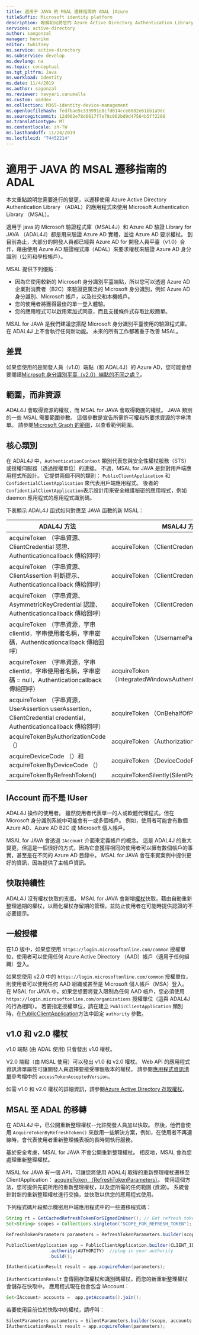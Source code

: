 ```yaml
---
title: 適用于 JAVA 的 MSAL 遷移指南的 ADAL |Azure
titleSuffix: Microsoft identity platform
description: 瞭解如何將您的 Azure Active Directory Authentication Library （ADAL） JAVA 應用程式遷移至 Microsoft 驗證程式庫（MSAL）。
services: active-directory
author: sangonzal
manager: henrikm
editor: twhitney
ms.service: active-directory
ms.subservice: develop
ms.devlang: na
ms.topic: conceptual
ms.tgt_pltfrm: Java
ms.workload: identity
ms.date: 11/4/2019
ms.author: sagonzal
ms.reviewer: navyari.canumalla
ms.custom: aaddev
ms.collection: M365-identity-device-management
ms.openlocfilehash: fedfbae5c333991e8cfd014cce6882e61bb1a9dc
ms.sourcegitcommit: 12d902e78d6617f7e78c062bd9d47564b5ff2208
ms.translationtype: MT
ms.contentlocale: zh-TW
ms.lasthandoff: 11/24/2019
ms.locfileid: "74452214"
---
```

# <a name="adal-to-msal-migration-guide-for-java"></a>適用于 JAVA 的 MSAL 遷移指南的 ADAL

本文重點說明您需要進行的變更，以遷移使用 Azure Active Directory Authentication Library （ADAL）的應用程式來使用 Microsoft Authentication Library （MSAL）。

適用于 java 的 Microsoft 驗證程式庫（MSAL4J）和 Azure AD 驗證 Library for JAVA （ADAL4J）都是用來驗證 Azure AD 實體，並從 Azure AD 要求權杖。 到目前為止，大部分的開發人員都已經與 Azure AD for 開發人員平臺（v1.0）合作，藉由使用 Azure AD 驗證程式庫（ADAL）來要求權杖來驗證 Azure AD 身分識別（公司和學校帳戶）。

MSAL 提供下列優點：

- 因為它使用較新的 Microsoft 身分識別平臺端點，所以您可以透過 Azure AD 企業對消費者（B2C）來驗證更廣泛的 Microsoft 身分識別，例如 Azure AD 身分識別、Microsoft 帳戶，以及社交和本機帳戶。
- 您的使用者將獲得最佳的單一登入體驗。
- 您的應用程式可以啟用累加式同意，而且支援條件式存取比較簡單。

MSAL for JAVA 是我們建議您搭配 Microsoft 身分識別平臺使用的驗證程式庫。 在 ADAL4J 上不會執行任何新功能。 未來的所有工作都著重于改善 MSAL。

## <a name="differences"></a>差異

如果您使用的是開發人員（v1.0）端點（和 ADAL4J）的 Azure AD，您可能會想要閱讀[Microsoft 身分識別平臺（v2.0）端點的不同之處？](https://docs.microsoft.com/azure/active-directory/develop/azure-ad-endpoint-comparison)。

## <a name="scopes-not-resources"></a>範圍，而非資源

ADAL4J 會取得資源的權杖，而 MSAL for JAVA 會取得範圍的權杖。 JAVA 類別的一些 MSAL 需要範圍參數。 這個參數是宣告所需許可權和所要求資源的字串清單。 請參閱[Microsoft Graph 的範圍](https://docs.microsoft.com/graph/permissions-reference)，以查看範例範圍。

## <a name="core-classes"></a>核心類別

在 ADAL4J 中，`AuthenticationContext` 類別代表您與安全性權杖服務（STS）或授權伺服器（透過授權單位）的連接。 不過，MSAL for JAVA 是針對用戶端應用程式所設計。 它提供兩個不同的類別： `PublicClientApplication` 和 `ConfidentialClientApplication` 來代表用戶端應用程式。  後者的 `ConfidentialClientApplication`表示設計用來安全維護秘密的應用程式，例如 daemon 應用程式的應用程式識別碼。

下表顯示 ADAL4J 函式如何對應至 JAVA 函數的新 MSAL：

| ADAL4J 方法| MSAL4J 方法|
|------|-------|
|acquireToken （字串資源、ClientCredential 認證、Authenticationcallback 傳給回呼） | acquireToken （ClientCredentialParameters）|
|acquireToken （字串資源、ClientAssertion 判斷提示、Authenticationcallback 傳給回呼）|acquireToken （ClientCredentialParameters）|
|acquireToken （字串資源、AsymmetricKeyCredential 認證、Authenticationcallback 傳給回呼）|acquireToken （ClientCredentialParameters）|
|acquireToken （字串資源，字串 clientId，字串使用者名稱，字串密碼，Authenticationcallback 傳給回呼）| acquireToken （UsernamePasswordParameters）|
|acquireToken （字串資源，字串 clientId，字串使用者名稱，字串密碼 = null，Authenticationcallback 傳給回呼）|acquireToken （IntegratedWindowsAuthenticationParameters）|
|acquireToken （字串資源，UserAssertion userAssertion，ClientCredential credential，Authenticationcallback 傳給回呼）| acquireToken （OnBehalfOfParameters）|
|acquireTokenByAuthorizationCode （） | acquireToken （AuthorizationCodeParameters） |
| acquireDeviceCode （）和 acquireTokenByDeviceCode （）| acquireToken （DeviceCodeParameters）|
|acquireTokenByRefreshToken()| acquireTokenSilently(SilentParameters)|

## <a name="iaccount-instead-of-iuser"></a>IAccount 而不是 IUser

ADAL4J 操作的使用者。 雖然使用者代表單一的人或軟體代理程式，但在 Microsoft 身分識別系統中可能會有一或多個帳戶。 例如，使用者可能會有數個 Azure AD、Azure AD B2C 或 Microsoft 個人帳戶。

MSAL for JAVA 會透過 `IAccount` 介面來定義帳戶的概念。 這是 ADAL4J 的重大變更，但這是一個很好的方式，因為它會獲得相同的使用者可以擁有數個帳戶的事實，甚至是在不同的 Azure AD 目錄中。 MSAL for JAVA 會在來賓案例中提供更好的資訊，因為提供了主帳戶資訊。

## <a name="cache-persistence"></a>快取持續性

ADAL4J 沒有權杖快取的支援。
MSAL for JAVA 會新增[權杖](msal-acquire-cache-tokens.md)快取，藉由自動重新整理過期的權杖，以簡化權杖存留期的管理，並防止使用者在可能時提供認證的不必要提示。

## <a name="common-authority"></a>一般授權

在1.0 版中，如果您使用 `https://login.microsoftonline.com/common` 授權單位，使用者可以使用任何 Azure Active Directory （AAD）帳戶（適用于任何組織）登入。

如果您使用 v2.0 中的 `https://login.microsoftonline.com/common` 授權單位，則使用者可以使用任何 AAD 組織或甚至是 Microsoft 個人帳戶（MSA）登入。 在 MSAL for JAVA 中，如果您想要將登入限制為任何 AAD 帳戶，您必須使用 `https://login.microsoftonline.com/organizations` 授權單位（這與 ADAL4J 的行為相同）。 若要指定授權單位，請在建立 `PublicClientApplication` 類別時，在[PublicClientApplication](https://javadoc.io/doc/com.microsoft.azure/msal4j/1.0.0/com/microsoft/aad/msal4j/PublicClientApplication.Builder.html)方法中設定 `authority` 參數。

## <a name="v10-and-v20-tokens"></a>v1.0 和 v2.0 權杖

v1.0 端點 (由 ADAL 使用) 只會發出 v1.0 權杖。

V2.0 端點（由 MSAL 使用）可以發出 v1.0 和 v2.0 權杖。 Web API 的應用程式資訊清單屬性可讓開發人員選擇要接受哪個版本的權杖。 請參閱[應用程式資訊清單](https://docs.microsoft.com/azure/active-directory/develop/reference-app-manifest)參考檔中的 `accessTokenAcceptedVersion`。

如需 v1.0 和 v2.0 權杖的詳細資訊，請參閱[Azure Active Directory 存取權杖](https://docs.microsoft.com/azure/active-directory/develop/access-tokens)。

## <a name="adal-to-msal-migration"></a>MSAL 至 ADAL 的移轉

在 ADAL4J 中，已公開重新整理權杖--允許開發人員加以快取。 然後，他們會使用 `AcquireTokenByRefreshToken()` 來啟用一些解決方案，例如，在使用者不再連線時，會代表使用者重新整理儀表板的長時間執行服務。

基於安全考慮，MSAL for JAVA 不會公開重新整理權杖。 相反地，MSAL 會為您處理重新整理權杖。

MSAL for JAVA 有一個 API，可讓您將使用 ADAL4j 取得的重新整理權杖遷移至 ClientApplication： [acquireToken （RefreshTokenParameters）](https://javadoc.io/static/com.microsoft.azure/msal4j/1.0.0/com/microsoft/aad/msal4j/PublicClientApplication.html#acquireToken-com.microsoft.aad.msal4j.RefreshTokenParameters-)。 使用這個方法，您可提供先前所用的重新整理權杖，以及您所需的任何範圍 (資源)。 系統會針對新的重新整理權杖進行交換，並快取以供您的應用程式使用。

下列程式碼片段顯示機密用戶端應用程式中的一些遷移程式碼：

```java
String rt = GetCachedRefreshTokenForSIgnedInUser(); // Get refresh token from where you have them stored
Set<String> scopes = Collections.singleton("SCOPE_FOR_REFRESH_TOKEN");

RefreshTokenParameters parameters = RefreshTokenParameters.builder(scopes, rt).build();

PublicClientApplication app = PublicClientApplication.builder(CLIENT_ID) // ClientId for your application
                .authority(AUTHORITY)  //plug in your authority
                .build();

IAuthenticationResult result = app.acquireToken(parameters);
```

`IAuthenticationResult` 會傳回存取權杖和識別碼權杖，而您的新重新整理權杖會儲存在快取中。 應用程式現在也會包含 IAccount：

```java
Set<IAccount> accounts =  app.getAccounts().join();
```

若要使用目前位於快取中的權杖，請呼叫：

```java
SilentParameters parameters = SilentParameters.builder(scope, accounts.iterator().next()).build(); 
IAuthenticationResult result = app.acquireToken(parameters);
```
